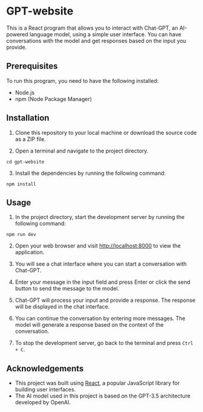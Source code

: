 # GPT-website

This is a React program that allows you to interact with Chat-GPT, an AI-powered language model, using a simple user interface. You can have conversations with the model and get responses based on the input you provide.

## Prerequisites

To run this program, you need to have the following installed:

- Node.js
- npm (Node Package Manager)

## Installation

1. Clone this repository to your local machine or download the source code as a ZIP file.

2. Open a terminal and navigate to the project directory.

```
cd gpt-website
```

3. Install the dependencies by running the following command:

```
npm install
```

## Usage

1. In the project directory, start the development server by running the following command:

```
npm run dev
```

2. Open your web browser and visit [http://localhost:8000](http://localhost:8000) to view the application.

3. You will see a chat interface where you can start a conversation with Chat-GPT.

4. Enter your message in the input field and press Enter or click the send button to send the message to the model.

5. Chat-GPT will process your input and provide a response. The response will be displayed in the chat interface.

6. You can continue the conversation by entering more messages. The model will generate a response based on the context of the conversation.

7. To stop the development server, go back to the terminal and press `Ctrl + C`.


## Acknowledgements

- This project was built using [React](https://reactjs.org/), a popular JavaScript library for building user interfaces.
- The AI model used in this project is based on the GPT-3.5 architecture developed by OpenAI.
